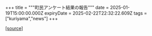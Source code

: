 +++
title = """町民アンケート結果の報告"""
date = 2025-01-19T15:00:00.000Z
expiryDate = 2025-02-22T22:32:22.609Z
tags = ["kuriyama","news"]
+++


[[source]](https://www.town.kuriyama.hokkaido.jp/soshiki/44/29938.html)
